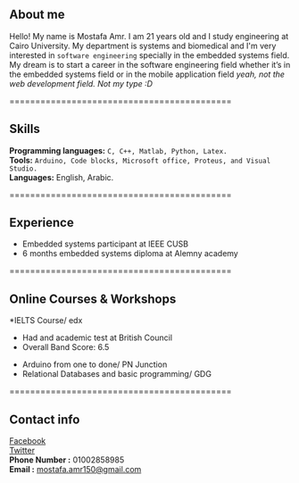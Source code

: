 ## About me
Hello!
My name is Mostafa Amr. I am 21 years old and I study engineering at Cairo University.
My department is systems and biomedical and I'm very interested in `software engineering` specially in the embedded systems field.
My dream is to start a career in the software engineering field whether it’s in the embedded systems field or in the mobile application field *yeah, not the web development field. Not my type :D*

===========================================

## Skills  
**Programming languages:** `C, C++, Matlab, Python, Latex.`  
**Tools:** `Arduino, Code blocks, Microsoft office, Proteus, and Visual Studio.`  
**Languages:** English, Arabic.

===========================================
 
 ## Experience                                                    
* Embedded systems participant at IEEE CUSB  
* 6 months embedded  systems diploma at Alemny academy                         

===========================================

## Online Courses & Workshops 
*IELTS Course/ edx  
+ Had and academic test at British Council  
+ Overall Band Score: 6.5  
* Arduino from one to done/ PN Junction    
* Relational Databases and basic programming/ GDG  

===========================================

## Contact info
[Facebook](https://www.facebook.com/mostafa.amr.45)    
[Twitter](https://twitter.com/mostafa_amr25)   
**Phone Number :** 01002858985   
**Email :** mostafa.amr150@gmail.com


